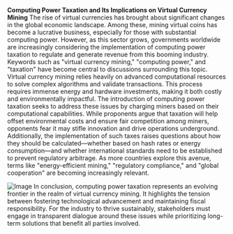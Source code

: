 **Computing Power Taxation and Its Implications on Virtual Currency Mining**
The rise of virtual currencies has brought about significant changes in the global economic landscape. Among these, mining virtual coins has become a lucrative business, especially for those with substantial computing power. However, as this sector grows, governments worldwide are increasingly considering the implementation of computing power taxation to regulate and generate revenue from this booming industry. Keywords such as "virtual currency mining," "computing power," and "taxation" have become central to discussions surrounding this topic.
Virtual currency mining relies heavily on advanced computational resources to solve complex algorithms and validate transactions. This process requires immense energy and hardware investments, making it both costly and environmentally impactful. The introduction of computing power taxation seeks to address these issues by charging miners based on their computational capabilities.
While proponents argue that taxation will help offset environmental costs and ensure fair competition among miners, opponents fear it may stifle innovation and drive operations underground. Additionally, the implementation of such taxes raises questions about how they should be calculated—whether based on hash rates or energy consumption—and whether international standards need to be established to prevent regulatory arbitrage. As more countries explore this avenue, terms like "energy-efficient mining," "regulatory compliance," and "global cooperation" are becoming increasingly relevant.

![Image](https://github.com/user-attachments/assets/4a25d116-2220-4385-b08e-f287af8fcbc4)
In conclusion, computing power taxation represents an evolving frontier in the realm of virtual currency mining. It highlights the tension between fostering technological advancement and maintaining fiscal responsibility. For the industry to thrive sustainably, stakeholders must engage in transparent dialogue around these issues while prioritizing long-term solutions that benefit all parties involved.
